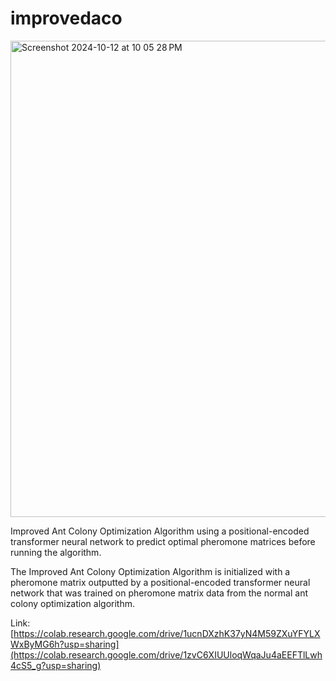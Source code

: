 # improvedaco

<img width="762" alt="Screenshot 2024-10-12 at 10 05 28 PM" src="https://github.com/user-attachments/assets/cb39b0de-21c7-4f64-a7b1-92a10f8ae389">

Improved Ant Colony Optimization Algorithm using a positional-encoded transformer neural network to predict optimal pheromone matrices before running the algorithm. 

The Improved Ant Colony Optimization Algorithm is initialized with  a pheromone matrix outputted by a positional-encoded transformer neural network that was trained on pheromone matrix data from the normal ant colony optimization algorithm.

Link: [https://colab.research.google.com/drive/1ucnDXzhK37yN4M59ZXuYFYLXWxByMG6h?usp=sharing](https://colab.research.google.com/drive/1zvC6XIUUloqWqaJu4aEEFTlLwh4cS5_g?usp=sharing)
